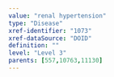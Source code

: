```yaml
---
value: "renal hypertension"
type: "Disease"
xref-identifier: "1073"
xref-dataSource: "DOID"
definition: ""
level: "Level 3"
parents: [557,10763,11130]
---
```

